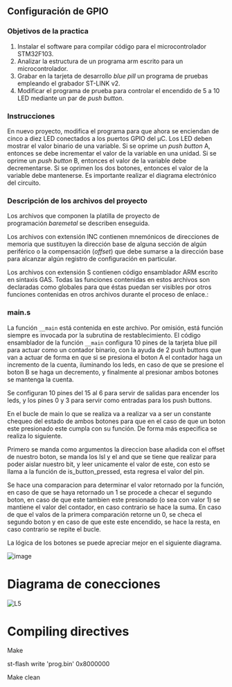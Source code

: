 ## Configuración de GPIO

### Objetivos de la practica

1. Instalar el software para compilar código para el microcontrolador STM32F103.
2. Analizar la estructura de un programa arm escrito para un microcontrolador.
3. Grabar en la tarjeta de desarrollo *blue pill* un programa de pruebas empleando el grabador ST-LINK v2.
4. Modificar el programa de prueba para controlar el encendido de 5 a 10 LED mediante un par de *push button*.

### Instrucciones

En nuevo proyecto, modifica el programa para que ahora se enciendan de cinco a diez LED conectados a los puertos GPIO del µC. Los LED deben mostrar el valor binario de una variable. Si se oprime un *push button* A, entonces se debe incrementar el valor de la variable en una unidad. Si se oprime un *push button* B, entonces el valor de la variable debe decrementarse. Si se oprimen los dos botones, entonces el valor de la variable debe mantenerse. Es importante realizar el diagrama electrónico del circuito.

### Descripción de los archivos del proyecto

Los archivos que componen la platilla de proyecto de programación *baremetal* se describen enseguida.

Los archivos con extensión INC contienen mnemónicos de direcciones de memoria que sustituyen la dirección base de alguna sección de algún periférico o la compensación (*offset*) que debe sumarse a la dirección base para alcanzar algún registro de configuración en particular.

Los archivos con extensión S contienen código ensamblador ARM escrito en sintaxis GAS. Todas las funciones contenidas en estos archivos son declaradas como globales para que éstas puedan ser visibles por otros funciones contenidas en otros archivos durante el proceso de enlace.:

### main.s

La función `__main` está contenida en este archivo. Por omisión, está función siempre es invocada por la subrutina de restablecimiento. El código ensamblador de la función `__main` configura 10 pines de la tarjeta blue pill para actuar como un contador binario, con la ayuda de 2 push buttons que van a actuar de forma en que si se presiona el boton A el contador haga un incremento de la cuenta, iluminando los leds,  en caso de que se presione el boton B se haga un decremento, y finalmente al presionar ambos botones se mantenga la cuenta.

Se configuran 10 pines del 15 al 6 para servir de salidas para encender los leds, y los pines 0 y 3 para servir como entradas para los push buttons.

En el bucle de main lo que se realiza va a realizar va a ser un constante chequeo del estado de ambos botones para que en el caso de que un boton este presionado este cumpla con su función. De forma más especifica se realiza lo siguiente.

Primero se manda como argumentos la direccion base añadida con el offset de nuestro boton, se manda los lsl y el and que se tiene que realizar para poder aislar nuestro bit, y leer unicamente el valor de este, con esto se llama a la función de is_button_pressed, esta regresa el valor del pin.

Se hace una comparacion para determinar el valor retornado por la función, en caso de que se haya retornado un 1 se procede a checar el segundo boton, en caso de que este tambien este presionado (o sea con valor 1) se mantiene el valor del contador, en caso contrario se hace la suma. En caso de que el valos de la primera comparación retorne un 0, se checa el segundo boton y en caso de que este este encendido, se hace la resta, en caso contrario se repite el bucle. 

La lógica de los botones se puede apreciar mejor en el siguiente diagrama.

![image](https://github.com/michellebrady08/LedCounterSTM32/assets/110513243/866f759d-b1eb-4fc0-ac40-bd4e99122731)

# Diagrama de conecciones

![L5](https://github.com/michellebrady08/LedCounterSTM32/assets/110513243/9372d369-8782-4d6d-8e1a-e1be387b2de4)

# Compiling directives
Make

st-flash write 'prog.bin' 0x8000000

Make clean
